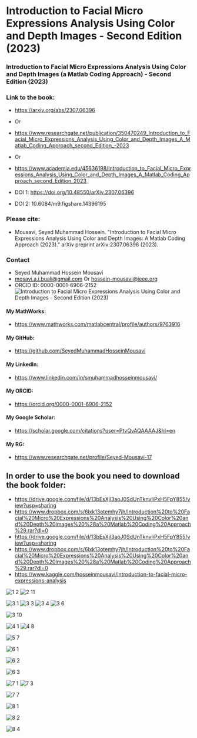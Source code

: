 # Introduction to Facial Micro Expressions Analysis Using Color and Depth Images - Second Edition (2023)
### Introduction to Facial Micro Expressions Analysis Using Color and Depth Images (a Matlab Coding Approach) - Second Edition (2023)
### Link to the book:
- https://arxiv.org/abs/2307.06396
- Or
- https://www.researchgate.net/publication/350470249_Introduction_to_Facial_Micro_Expressions_Analysis_Using_Color_and_Depth_Images_A_Matlab_Coding_Approach_second_Edition_-2023
- Or
- https://www.academia.edu/45636198/Introduction_to_Facial_Micro_Expressions_Analysis_Using_Color_and_Depth_Images_A_Matlab_Coding_Approach_second_Edition_2023_

- DOI 1: https://doi.org/10.48550/arXiv.2307.06396
- DOI 2: 10.6084/m9.figshare.14396195

### Please cite:
- Mousavi, Seyed Muhammad Hossein. "Introduction to Facial Micro Expressions Analysis Using Color and Depth Images: A Matlab Coding Approach (2023)." arXiv preprint arXiv:2307.06396 (2023).

### Contact
- Seyed Muhammad Hossein Mousavi
- mosavi.a.i.buali@gmail.com Or hossein-mousavi@ieee.org 
- ORCID ID: 0000-0001-6906-2152
![Introduction to Facial Micro Expressions Analysis Using Color and Depth Images - Second Edition (2023)](https://github.com/SeyedMuhammadHosseinMousavi/Introduction-to-Facial-Micro-Expressions-Analysis-Using-Color-and-Depth-Images-a-Matlab-Coding-Appr/assets/11339420/b7bc0388-1dcb-47f8-864f-572cb4183ec5)

#### My MathWorks:
- https://www.mathworks.com/matlabcentral/profile/authors/9763916 
#### My GitHub:
- https://github.com/SeyedMuhammadHosseinMousavi 
#### My LinkedIn:
- https://www.linkedin.com/in/smuhammadhosseinmousavi/ 
#### My ORCID:
- https://orcid.org/0000-0001-6906-2152 
#### My Google Scholar:
- https://scholar.google.com/citations?user=PtvQvAQAAAAJ&hl=en 
#### My RG:
- https://www.researchgate.net/profile/Seyed-Mousavi-17 

## In order to use the book you need to download the book folder:
- https://drive.google.com/file/d/13bEsXjl3aoJ0SdUnTknvIiPxH5FpY855/view?usp=sharing
- https://www.dropbox.com/s/6lxk13otemhy7jh/Introduction%20to%20Facial%20Micro%20Expressions%20Analysis%20Using%20Color%20and%20Depth%20Images%20%28a%20Matlab%20Coding%20Approach%29.rar?dl=0
- https://drive.google.com/file/d/13bEsXjl3aoJ0SdUnTknvIiPxH5FpY855/view?usp=sharing
- https://www.dropbox.com/s/6lxk13otemhy7jh/Introduction%20to%20Facial%20Micro%20Expressions%20Analysis%20Using%20Color%20and%20Depth%20Images%20%28a%20Matlab%20Coding%20Approach%29.rar?dl=0
- https://www.kaggle.com/hosseinmousavi/introduction-to-facial-micro-expressions-analysis

![1 2](https://github.com/user-attachments/assets/0f1edec1-0cf9-47fd-a2be-5ed210510f52)
![2 11](https://github.com/user-attachments/assets/3433cea6-2511-449d-b704-1d3c002572b1)

![3 1](https://github.com/user-attachments/assets/20bb2198-8911-493a-a9bd-95e780c5be9e)
![3 3](https://github.com/user-attachments/assets/2c4dbc62-4bf0-41c7-a61a-0a25047441fd)
![3 4](https://github.com/user-attachments/assets/bafcb8ca-13eb-4135-9e3f-bd97503d2ae5)
![3 6](https://github.com/user-attachments/assets/98016ba2-6fd5-4ada-a48c-1b557c86d2d3)

![3 10](https://github.com/user-attachments/assets/c5081b87-631f-4f2c-8606-194a6d89a571)

![4 1 ](https://github.com/user-attachments/assets/d3c7f467-fdcc-4e29-9386-7a51378f675d)
![4 8](https://github.com/user-attachments/assets/94dc0320-a516-4a5e-92a1-3d240bb70d1d)

![5 7](https://github.com/user-attachments/assets/9a6b7998-b17e-42d5-b197-7d89564a4ed7)


![6 1](https://github.com/user-attachments/assets/a1b47501-655e-47de-afab-db95b7c0185d)


![6 2](https://github.com/user-attachments/assets/5ed0a324-fe62-4920-bb8a-c6cbec93a04a)

![6 3](https://github.com/user-attachments/assets/251548f2-c9dc-4322-8149-c47858bff335)


![7 1](https://github.com/user-attachments/assets/99652162-ec07-4fc0-8e83-d450b4d2ee61)
![7 3](https://github.com/user-attachments/assets/edc07724-0932-469f-bd1c-a2e8b797dad1)

![7 7](https://github.com/user-attachments/assets/a11bae15-15d7-4085-a9f9-84ca4c7e0a68)

![8 1](https://github.com/user-attachments/assets/dffab18b-81c5-4a16-a310-323e31aec723)

![8 2](https://github.com/user-attachments/assets/4fa0964f-a0df-428d-9097-0d8d5e904ab0)

![8 4](https://github.com/user-attachments/assets/b83e7163-136d-4014-a637-f567d0125ae5)

